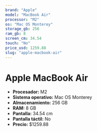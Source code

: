 ```yaml
---
brand: "Apple"
model: "MacBook Air"
processor: "M2"
os: "Mac OS Monterey"
storage_gb: 256
ram_gb: 8
screen_cm: 34.54
touch: "No"
price_usd: 1259.88
slug: "apple-macbook-air"
---
```


# Apple MacBook Air

- **Procesador:** M2
- **Sistema operativo:** Mac OS Monterey
- **Almacenamiento:** 256 GB
- **RAM:** 8 GB
- **Pantalla:** 34.54 cm
- **Pantalla táctil:** No
- **Precio:** $1259.88
